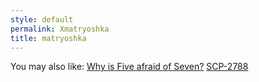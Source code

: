 ```yaml
---
style: default
permalink: Xmatryoshka
title: matryoshka
---
```

You may also like:
[Why is Five afraid of Seven?](http://scp-wiki.net/why-is-five-afraid-of-seven)
[SCP-2788](http://scp-wiki.net/scp-2788)